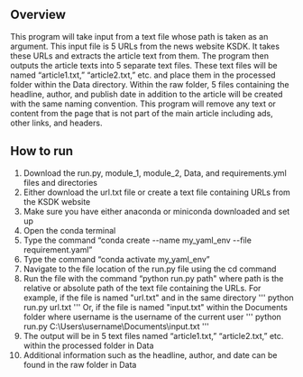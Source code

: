 ## Overview
This program will take input from a text file whose path is taken as an argument. This input file is 5 URLs from the news website KSDK. It takes these URLs and extracts the article text from them. The program then outputs the article texts into 5 separate text files. These text files will be named “article1.txt,” “article2.txt,” etc. and place them in the processed folder within the Data directory. Within the raw folder, 5 files containing the headline, author, and publish date in addition to the article will be created with the same naming convention. This program will remove any text or content from the page that is not part of the main article including ads, other links, and headers.

## How to run
1. Download the run.py, module_1, module_2, Data, and requirements.yml files and directories
2. Either download the url.txt file or create a text file containing URLs from the KSDK website
3. Make sure you have either anaconda or miniconda downloaded and set up
4. Open the conda terminal
5. Type the command “conda create --name my_yaml_env --file requirement.yaml”
6. Type the command “conda activate my_yaml_env”
7. Navigate to the file location of the run.py file using the cd command
8. Run the file with the command “python run.py path" where path is the relative or absolute path of the text file containing the URLs. For example, if the file is named "url.txt" and in the same directory
'''
python run.py url.txt
'''
Or, if the file is named "input.txt" within the Documents folder where username is the username of the current user
'''
python run.py C:\Users\username\Documents\input.txt
'''
9. The output will be in 5 text files named “article1.txt,” “article2.txt,” etc. within the processed folder in Data
10. Additional information such as the headline, author, and date can be found in the raw folder in Data